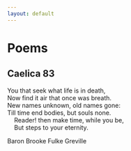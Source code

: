 ```yaml
---
layout: default
---
```


# Poems

## Caelica 83
You that seek what life is in death,  
Now find it air that once was breath.  
New names unknown, old names gone:  
Till time end bodies, but souls none.  
&nbsp;&nbsp;&nbsp;&nbsp;Reader! then make time, while you be,  
&nbsp;&nbsp;&nbsp;&nbsp;But steps to your eternity.

Baron Brooke Fulke Greville